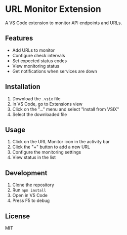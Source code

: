 # URL Monitor Extension

A VS Code extension to monitor API endpoints and URLs.

## Features

- Add URLs to monitor
- Configure check intervals
- Set expected status codes
- View monitoring status
- Get notifications when services are down

## Installation

1. Download the `.vsix` file
2. In VS Code, go to Extensions view
3. Click on the "..." menu and select "Install from VSIX"
4. Select the downloaded file

## Usage

1. Click on the URL Monitor icon in the activity bar
2. Click the "+" button to add a new URL
3. Configure the monitoring settings
4. View status in the list

## Development

1. Clone the repository
2. Run `npm install`
3. Open in VS Code
4. Press F5 to debug

## License

MIT